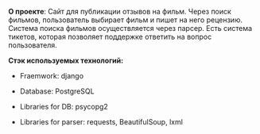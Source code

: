 **О проекте**: Сайт для публикации отзывов на фильм. Через поиск фильмов, пользователь выбирает фильм и пишет на него рецензию. Система поиска фильмов осуществляется через парсер. Есть система тикетов, которая позволяет поддержке ответить на вопрос пользователя. 

**Стэк используемых технологий:**

- Fraemwork: django

- Database: PostgreSQL

- Libraries for DB: psycopg2

- Libraries for parser: requests, BeautifulSoup, lxml
